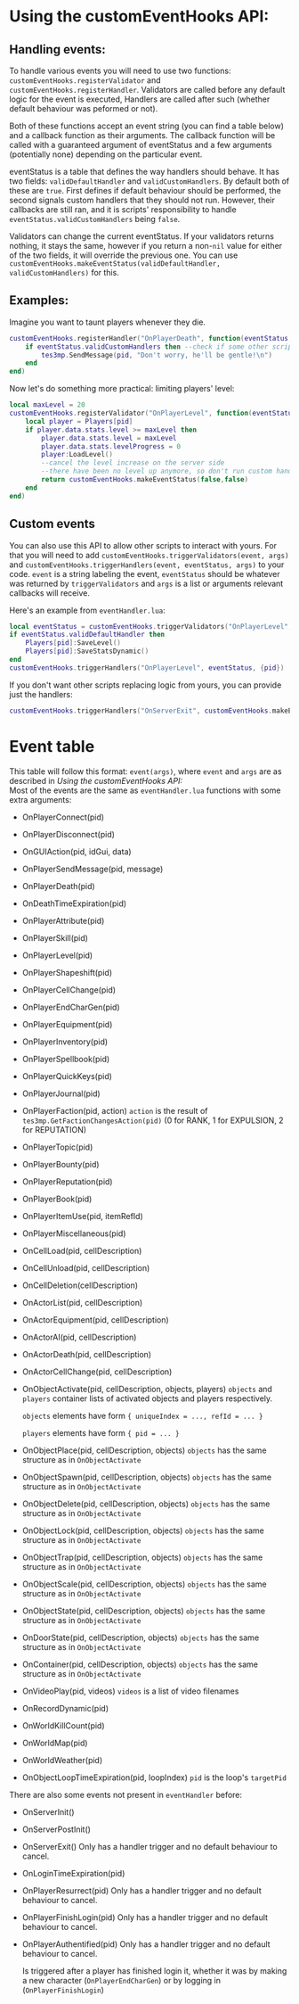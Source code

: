 Using the customEventHooks API:
===

Handling events:
---

To handle various events you will need to use two functions: `customEventHooks.registerValidator` and `customEventHooks.registerHandler`.
Validators are called before any default logic for the event is executed, Handlers are called after such (whether default behaviour was peformed or not). 

Both of these functions accept an event string (you can find a table below) and a callback function as their arguments.
The callback function will be called with a guaranteed argument of eventStatus and a few arguments (potentially none) depending on the particular event.

eventStatus is a table that defines the way handlers should behave. It has two fields: `validDefaultHandler` and `validCustomHandlers`. By default both of these are `true`.
First defines if default behaviour should be performed, the second signals custom handlers that they should not run.
However, their callbacks are still ran, and it is scripts' responsibility to handle `eventStatus.validCustomHandlers` being `false`.

Validators can change the current eventStatus. If your validators returns nothing, it stays the same, however if you return a non-`nil` value for either of the two fields, it will override the previous one. You can use `customEventHooks.makeEventStatus(validDefaultHandler, validCustomHandlers)` for this.

Examples:
---
Imagine you want to taunt players whenever they die.
```Lua
customEventHooks.registerHandler("OnPlayerDeath", function(eventStatus, pid)
    if eventStatus.validCustomHandlers then --check if some other script made this event obsolete
        tes3mp.SendMessage(pid, "Don't worry, he'll be gentle!\n")
    end
end)
```

Now let's do something more practical: limiting players' level:
```Lua
local maxLevel = 20
customEventHooks.registerValidator("OnPlayerLevel", function(eventStatus, pid)
    local player = Players[pid]
    if player.data.stats.level >= maxLevel then
        player.data.stats.level = maxLevel
        player.data.stats.levelProgress = 0
        player:LoadLevel()
        --cancel the level increase on the server side
        --there have been no level up anymore, so don't run custom handlers for it either
        return customEventHooks.makeEventStatus(false,false) 
    end
end)
```

Custom events
---

You can also use this API to allow other scripts to interact with yours. For that you will need to add `customEventHooks.triggerValidators(event, args)` and `customEventHooks.triggerHandlers(event, eventStatus, args)` to your code. `event` is a string labeling the event, `eventStatus` should be whatever was returned by `triggerValidators` and `args` is a list or arguments relevant callbacks will receive.

Here's an example from `eventHandler.lua`:
```Lua
local eventStatus = customEventHooks.triggerValidators("OnPlayerLevel", {pid})
if eventStatus.validDefaultHandler then
    Players[pid]:SaveLevel()
    Players[pid]:SaveStatsDynamic()
end
customEventHooks.triggerHandlers("OnPlayerLevel", eventStatus, {pid})
```

If you don't want other scripts replacing logic from yours, you can provide just the handlers:
```Lua
customEventHooks.triggerHandlers("OnServerExit", customEventHooks.makeEventStatus(true, true), {})
```

Event table
===
This table will follow this format: `event(args)`, where `event` and `args` are as described in *Using the customEventHooks API:*  
Most of the events are the same as `eventHandler.lua` functions with some extra arguments:

* OnPlayerConnect(pid)
* OnPlayerDisconnect(pid)
* OnGUIAction(pid, idGui, data)
* OnPlayerSendMessage(pid, message)
* OnPlayerDeath(pid)
* OnDeathTimeExpiration(pid)
* OnPlayerAttribute(pid)
* OnPlayerSkill(pid)
* OnPlayerLevel(pid)
* OnPlayerShapeshift(pid)
* OnPlayerCellChange(pid)
* OnPlayerEndCharGen(pid)
* OnPlayerEquipment(pid)
* OnPlayerInventory(pid)
* OnPlayerSpellbook(pid)
* OnPlayerQuickKeys(pid)
* OnPlayerJournal(pid)
* OnPlayerFaction(pid, action)
    `action` is the result of `tes3mp.GetFactionChangesAction(pid)` (0 for RANK, 1 for EXPULSION, 2 for REPUTATION)
* OnPlayerTopic(pid)
* OnPlayerBounty(pid)
* OnPlayerReputation(pid)
* OnPlayerBook(pid)
* OnPlayerItemUse(pid, itemRefId)
* OnPlayerMiscellaneous(pid)
* OnCellLoad(pid, cellDescription)
* OnCellUnload(pid, cellDescription)
* OnCellDeletion(cellDescription)
* OnActorList(pid, cellDescription)
* OnActorEquipment(pid, cellDescription)
* OnActorAI(pid, cellDescription)
* OnActorDeath(pid, cellDescription)
* OnActorCellChange(pid, cellDescription)
* OnObjectActivate(pid, cellDescription, objects, players)
    `objects` and `players` container lists of activated objects and players respectively.
    
    `objects` elements have form
    `
    {
        uniqueIndex = ...,
        refId = ...
    }
    `
    
    `players` elements have form
    `
    {
        pid = ...
    }
    `
* OnObjectPlace(pid, cellDescription, objects)
    `objects` has the same structure as in `OnObjectActivate`
* OnObjectSpawn(pid, cellDescription, objects)
    `objects` has the same structure as in `OnObjectActivate`
* OnObjectDelete(pid, cellDescription, objects)
    `objects` has the same structure as in `OnObjectActivate`
* OnObjectLock(pid, cellDescription, objects)
    `objects` has the same structure as in `OnObjectActivate`
* OnObjectTrap(pid, cellDescription, objects)
    `objects` has the same structure as in `OnObjectActivate`
* OnObjectScale(pid, cellDescription, objects)
    `objects` has the same structure as in `OnObjectActivate`
* OnObjectState(pid, cellDescription, objects)
    `objects` has the same structure as in `OnObjectActivate`
* OnDoorState(pid, cellDescription, objects)
    `objects` has the same structure as in `OnObjectActivate`
* OnContainer(pid, cellDescription, objects)
    `objects` has the same structure as in `OnObjectActivate`
* OnVideoPlay(pid, videos)
    `videos` is a list of video filenames 
* OnRecordDynamic(pid)
* OnWorldKillCount(pid)
* OnWorldMap(pid)
* OnWorldWeather(pid)
* OnObjectLoopTimeExpiration(pid, loopIndex)
    `pid` is the loop's `targetPid`

There are also some events not present in `eventHandler` before:

* OnServerInit()
* OnServerPostInit()
* OnServerExit()
   Only has a handler trigger and no default behaviour to cancel.
* OnLoginTimeExpiration(pid)
* OnPlayerResurrect(pid)
    Only has a handler trigger and no default behaviour to cancel.
* OnPlayerFinishLogin(pid)
    Only has a handler trigger and no default behaviour to cancel.
* OnPlayerAuthentified(pid)
    Only has a handler trigger and no default behaviour to cancel.
    
    Is triggered after a player has finished login it, whether it was by making a new character (`OnPlayerEndCharGen`) or by logging in (`OnPlayerFinishLogin`)

